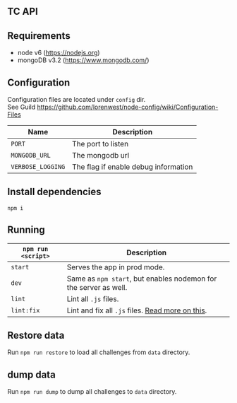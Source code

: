 ## TC API

## Requirements
* node v6 (https://nodejs.org)
* mongoDB v3.2 (https://www.mongodb.com/)

## Configuration

Configuration files are located under `config` dir.  
See Guild https://github.com/lorenwest/node-config/wiki/Configuration-Files

|Name|Description|
|----|-----------|
|`PORT`| The port to listen|
|`MONGODB_URL`| The mongodb url|
|`VERBOSE_LOGGING`| The flag if enable debug information|


## Install dependencies
`npm i`

## Running

|`npm run <script>`|Description|
|------------------|-----------|
|`start`|Serves the app in prod mode.|
|`dev`|Same as `npm start`, but enables nodemon for the server as well.|
|`lint`|Lint all `.js` files.|
|`lint:fix`|Lint and fix all `.js` files. [Read more on this](http://eslint.org/docs/user-guide/command-line-interface.html#fix).|

## Restore data
Run `npm run restore` to load all challenges from `data` directory.

## dump data
Run `npm run dump` to dump all challenges to `data` directory.